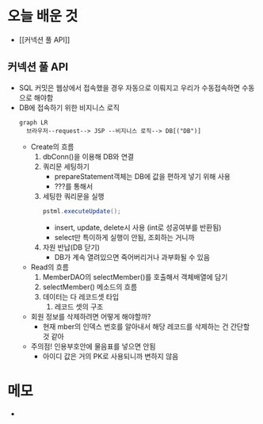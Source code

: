 # 오늘 배운 것
- [[커넥션 풀 API]]
## 커넥션 풀 API
- SQL 커밋은 웹상에서 접속했을 경우 자동으로 이뤄지고 우리가 수동접속하면 수동으로 해야함
- DB에 접속하기 위한 비지니스 로직
	```mermaid
	graph LR
	  브라우저--request--> JSP --비지니스 로직--> DB[("DB")]
	```
	- Create의 흐름
		1. dbConn()을 이용해 DB와 연결
		2. 쿼리문 세팅하기
			- prepareStatement객체는 DB에 값을 편하게 넣기 위해 사용
			- ???를 통해서
		3. 세팅한 쿼리문을 실행
			```java
			pstml.executeUpdate();
			```
			- insert, update, delete시 사용 (int로 성공여부를 반환됨)
			- select만 특이하게 실행이 안됨, 조회하는 거니까
		4. 자원 반납(DB 닫기)
			- DB가 계속 열려있으면 죽어버리거나 과부화될 수 있음
	- Read의 흐름
		1. MemberDAO의 selectMember()를 호출해서 객체배열에 담기
		2. selectMember() 메소드의 흐름
		3. 데이터는 다 레코드셋 타입
			1. 레코드 셋의 구조
	- 회원 정보를 삭제하려면 어떻게 해야할까?
		- 현재 mber의 인덱스 번호를 알아내서 해당 레코드를 삭제하는 건 간단할 것 같아
	- 주의점! 인용부호안에 물음표를 넣으면 안됨
		- 아이디 값은 거의 PK로 사용되니까 변하지 않음

# 메모
- 